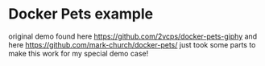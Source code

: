 # Docker Pets example
original demo found here https://github.com/2vcps/docker-pets-giphy and here https://github.com/mark-church/docker-pets/
just took some parts to make this work for my special demo case!